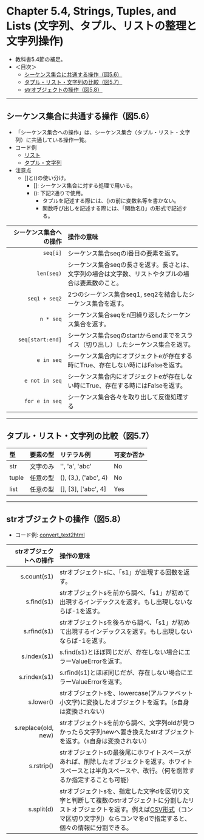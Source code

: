 # Chapter 5.4, Strings, Tuples, and Lists (文字列、タプル、リストの整理と文字列操作)

- 教科書5.4節の補足。
- ＜目次＞
  - <a href="#fig5.6">シーケンス集合に共通する操作（図5.6）</a>
  - <a href="#fig5.7">タプル・リスト・文字列の比較（図5.7）</a>
  - <a href="#fig5.8">strオブジェクトの操作（図5.8）</a>

<hr>

## <a name="fig5.6">シーケンス集合に共通する操作（図5.6）</a>

- 「シーケンス集合への操作」は、シーケンス集合（タプル・リスト・文字列）に共通している操作一覧。
- コード例
  - [リスト](https://docs.python.org/3.6/tutorial/introduction.html#lists)
  - [タプル・文字列](https://docs.python.org/3.6/tutorial/datastructures.html#tuples-and-sequences)
- 注意点
  - []と()の使い分け。
    - []: シーケンス集合に対する処理で用いる。
    - (): 下記2通りで使用。
      - タプルを記述する際には、()の前に変数名等を書かない。
      - 関数呼び出しを記述する際には、「関数名()」の形式で記述する。

|シーケンス集合への操作|操作の意味|
|-:|:-|
|``seq[i]``|シーケンス集合seqのi番目の要素を返す。|
|``len(seq)``|シーケンス集合seqの長さを返す。長さとは、文字列の場合は文字数、リストやタプルの場合は要素数のこと。|
|``seq1 + seq2``|2つのシーケンス集合seq1, seq2を結合したシーケンス集合を返す。|
|``n * seq``|シーケンス集合seqをn回繰り返したシーケンス集合を返す。|
|``seq[start:end]``|シーケンス集合seqのstartからendまでをスライス（切り出し）したシーケンス集合を返す。|
|``e in seq``|シーケンス集合内にオブジェクトeが存在する時にTrue、存在しない時にはFalseを返す。|
|``e not in seq``|シーケンス集合内にオブジェクトeが存在しない時にTrue、存在する時にはFalseを返す。|
|``for e in seq``|シーケンス集合各々を取り出して反復処理する|

<hr>

## <a name="fig5.7">タプル・リスト・文字列の比較（図5.7）</a>

|型|要素の型|リテラル例|可変か否か|
|:-|:-|:-|:-|
|str|文字のみ|'', 'a', 'abc'|No|
|tuple|任意の型|(), (3,), ('abc', 4)|No|
|list|任意の型|[], [3], ['abc', 4]|Yes|

<hr>

## <a name="fig5.8">strオブジェクトの操作（図5.8）</a>

- コード例: [convert_text2html](https://github.com/naltoma/python_intro/blob/master/samples/convert_text2html.py)

|strオブジェクトへの操作|操作の意味|
|-:|:-|
|s.count(s1)|strオブジェクトsに、「s1」が出現する回数を返す。|
|s.find(s1)|strオブジェクトsを前から調べ、「s1」が初めて出現するインデックスを返す。もし出現しないならば-1を返す。|
|s.rfind(s1)|strオブジェクトsを後ろから調べ、「s1」が初めて出現するインデックスを返す。もし出現しないならば-1を返す。|
|s.index(s1)|s.find(s1)とほぼ同じだが、存在しない場合にエラーValueErrorを返す。|
|s.rindex(s1)|s.rfind(s1)とほぼ同じだが、存在しない場合にエラーValueErrorを返す。|
|s.lower()|strオブジェクトsを、lowercase(アルファベット小文字)に変換したオブジェクトを返す。（s自身は変換されない）|
|s.replace(old, new)|strオブジェクトsを前から調べ、文字列oldが見つかったら文字列newへ置き換えたstrオブジェクトを返す。（s自身は変換されない）|
|s.rstrip()|strオブジェクトsの最後尾にホワイトスペースがあれば、削除したオブジェクトを返す。ホワイトスペースとは半角スペースや、改行。（何を削除するか指定することも可能）|
|s.split(d)|strオブジェクトsを、指定した文字dを区切り文字と判断して複数のstrオブジェクトに分割したリストオブジェクトを返す。例えば[CSV形式](https://ja.wikipedia.org/wiki/Comma-Separated_Values)（コンマ区切り文字列）ならコンマをdで指定すると、個々の情報に分割できる。|
